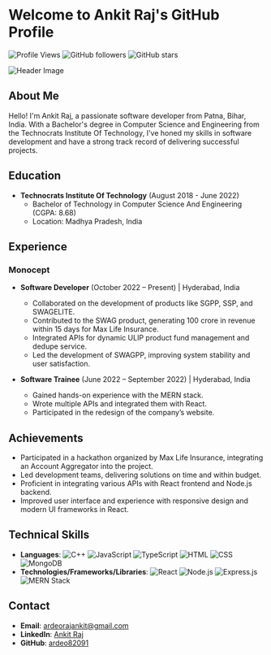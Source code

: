 # Welcome to Ankit Raj's GitHub Profile

![Profile Views](https://komarev.com/ghpvc/?username=ardeo82091&color=blue)
![GitHub followers](https://img.shields.io/github/followers/ardeo82091?style=social)
![GitHub stars](https://img.shields.io/github/stars/ardeo82091?style=social)

![Header Image](https://via.placeholder.com/1200x300.png?text=Welcome+to+Ankit+Raj's+GitHub+Profile)

## About Me
Hello! I'm Ankit Raj, a passionate software developer from Patna, Bihar, India. With a Bachelor's degree in Computer Science and Engineering from the Technocrats Institute Of Technology, I've honed my skills in software development and have a strong track record of delivering successful projects.

## Education
- **Technocrats Institute Of Technology** (August 2018 - June 2022)
  - Bachelor of Technology in Computer Science And Engineering (CGPA: 8.68)
  - Location: Madhya Pradesh, India

## Experience
### Monocept
- **Software Developer** (October 2022 – Present) | Hyderabad, India
  - Collaborated on the development of products like SGPP, SSP, and SWAGELITE.
  - Contributed to the SWAG product, generating 100 crore in revenue within 15 days for Max Life Insurance.
  - Integrated APIs for dynamic ULIP product fund management and dedupe service.
  - Led the development of SWAGPP, improving system stability and user satisfaction.

- **Software Trainee** (June 2022 – September 2022) | Hyderabad, India
  - Gained hands-on experience with the MERN stack.
  - Wrote multiple APIs and integrated them with React.
  - Participated in the redesign of the company’s website.

## Achievements
- Participated in a hackathon organized by Max Life Insurance, integrating an Account Aggregator into the project.
- Led development teams, delivering solutions on time and within budget.
- Proficient in integrating various APIs with React frontend and Node.js backend.
- Improved user interface and experience with responsive design and modern UI frameworks in React.

## Technical Skills
- **Languages**: ![C++](https://img.shields.io/badge/C++-00599C?style=flat-square&logo=c%2B%2B&logoColor=white) ![JavaScript](https://img.shields.io/badge/JavaScript-323330?style=flat-square&logo=javascript&logoColor=F7DF1E) ![TypeScript](https://img.shields.io/badge/TypeScript-007ACC?style=flat-square&logo=typescript&logoColor=white) ![HTML](https://img.shields.io/badge/HTML5-E34F26?style=flat-square&logo=html5&logoColor=white) ![CSS](https://img.shields.io/badge/CSS3-1572B6?style=flat-square&logo=css3&logoColor=white) ![MongoDB](https://img.shields.io/badge/MongoDB-4EA94B?style=flat-square&logo=mongodb&logoColor=white)
- **Technologies/Frameworks/Libraries**: ![React](https://img.shields.io/badge/React-20232A?style=flat-square&logo=react&logoColor=61DAFB) ![Node.js](https://img.shields.io/badge/Node.js-339933?style=flat-square&logo=nodedotjs&logoColor=white) ![Express.js](https://img.shields.io/badge/Express.js-404D59?style=flat-square&logo=express&logoColor=61DAFB) ![MERN Stack](https://img.shields.io/badge/MERN-20232A?style=flat-square&logo=react&logoColor=61DAFB)

## Contact
- **Email**: [ardeorajankit@gmail.com](mailto:ardeorajankit@gmail.com)
- **LinkedIn**: [Ankit Raj](https://www.linkedin.com/in/ankit-raj-45b5331a1/)
- **GitHub**: [ardeo82091](https://github.com/ardeo82091)
